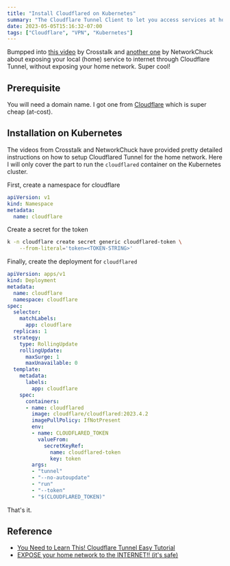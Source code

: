 ```yaml
---
title: "Install Cloudflared on Kubernetes"
summary: "The Cloudflare Tunnel Client to let you access services at home without exposing your home network"
date: 2023-05-05T15:16:32-07:00
tags: ["Cloudflare", "VPN", "Kubernetes"]
---
```


Bumpped into [this video](https://www.youtube.com/watch?v=ZvIdFs3M5ic) by Crosstalk and [another one](https://www.youtube.com/watch?v=ey4u7OUAF3c) by NetworkChuck about exposing your local (home) service to internet through Cloudflare Tunnel, without exposing your home network. Super cool!

## Prerequisite

You will need a domain name. I got one from [Cloudflare](https://www.cloudflare.com/products/registrar/) which is super cheap (at-cost).

## Installation on Kubernetes

The videos from Crosstalk and NetworkChuck have provided pretty detailed instructions on how to setup Cloudflared Tunnel for the home network. Here I will only cover the part to run the `cloudflared` container on the Kubernetes cluster.

First, create a namespace for cloudflare

```yaml
apiVersion: v1
kind: Namespace
metadata:
  name: cloudflare
```

Create a secret for the token

```bash
k -n cloudflare create secret generic cloudflared-token \
	--from-literal='token=<TOKEN-STRING>'
```

Finally, create the deployment for `cloudflared`

```yaml
apiVersion: apps/v1
kind: Deployment
metadata:
  name: cloudflare
  namespace: cloudflare
spec:
  selector:
    matchLabels:
      app: cloudflare
  replicas: 1
  strategy:
    type: RollingUpdate
    rollingUpdate:
      maxSurge: 1
      maxUnavailable: 0
  template:
    metadata:
      labels:
        app: cloudflare
    spec:
      containers:
      - name: cloudflared
        image: cloudflare/cloudflared:2023.4.2
        imagePullPolicy: IfNotPresent
        env:
        - name: CLOUDFLARED_TOKEN
          valueFrom:
            secretKeyRef:
              name: cloudflared-token
              key: token
        args:
        - "tunnel"
        - "--no-autoupdate"
        - "run"
        - "--token"
        - "$(CLOUDFLARED_TOKEN)"
```

That's it.

## Reference

- [You Need to Learn This! Cloudflare Tunnel Easy Tutorial](https://www.youtube.com/watch?v=ZvIdFs3M5ic)
- [EXPOSE your home network to the INTERNET!! (it's safe)](https://www.youtube.com/watch?v=ey4u7OUAF3c)
